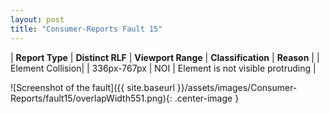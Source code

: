 ```yaml
---
layout: post
title: "Consumer-Reports Fault 15"
---
```

| **Report Type** | **Distinct RLF** | **Viewport Range** | **Classification** | **Reason** |
| Element Collision|  | 336px-767px | NOI | Element is not visible protruding | 

![Screenshot of the fault]({{ site.baseurl }}/assets/images/Consumer-Reports/fault15/overlapWidth551.png){: .center-image }